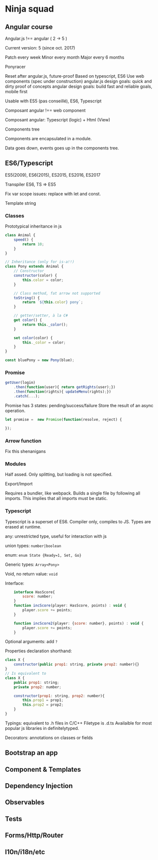 # Ninja squad

## Angular course

Angular.js !== angular ( 2 -> 5 )

Current version: 5 (since oct. 2017)

Patch every week
Minor every month
Major every 6 months

Ponyracer

Reset after angular.js, future-proof
Based on typescript, ES6
Use web components (spec under construction)
angular.js design goals: quick and dirty proof of concepts
angular design goals: build fast and reliable goals, mobile first

Usable with ES5 (pas conseillé), ES6, Typescript

Composant angular !== web component

Composant angular: Typescript (logic) + Html (View)

Components tree

Components are encapsulated in a module.

Data goes down, events goes up in the components tree.

## ES6/Typescript

ES5(2009), ES6(2015), ES2015, ES2016, ES2017

Transpiler ES6, TS => ES5

Fix var scope issues: replace with let and const.

Template string

### Classes

Prototypical inheritance in js

```javascript
class Animal {
    speed() {
        return 10;
    }
}

// Inheritance (only for is-a!!)
class Pony extends Animal {
    // Constructor
    constructor(color) {
        this.color = color;
    }

    // Class method, fat arrow not supported
    toString() {
        return `${this.color} pony`;
    }

    // getter/setter, à la C#
    get color() {
        return this._color();
    }

    set color(color) {
        this._color = color;
    }
}

const bluePony = new Pony(blue);
```

### Promise

```javascript
getUser(login)
    .then(function(user){ return getRights(user);})
    .then(function(rights){ updateMenu(rights);})
    .catch(...);
```

Promise has 3 states: pending/success/failure
Store the result of an async operation.

```javascript
let promise =  new Promise(function(resolve, reject) {

});
```

### Arrow function

Fix this shenanigans

### Modules

Half assed. Only splitting, but loading is not specified.

Export/Import

Requires a bundler, like webpack. Builds a single file by following all imports. This implies that all imports must be static.

### Typescript

Typescript is a superset of ES6.
Compiler only, compiles to JS. Types are erased at runtime.

any: unrestricted type, useful for interaction with js

union types: ```number|boolean```

enum: ```enum State {Ready=1, Set, Go}```

Generic types: ```Array<Pony>```

Void, no return value: ```void```

Interface:

```javascript
    interface HasScore{
        score: number;
    }
    function incScore(player: HasScore, points) : void {
        player.score += points;
    }

    function incScore2(player: {score: number}, points) : void {
        player.score += points;
    }
```

Optional arguments: add ```?```

Properties declaration shorthand:

```javascript
class X {
    constructor(public prop1: string, private prop2: number){}
}
// Is equivalent to
class X {
    public prop1: string;
    private prop2: number;

    constructor(prop1: string, prop2: number){
        this.prop1 = prop1;
        this.prop2 = prop2;
    }
}
```

Typings: equivalent to .h files in C/C++
Filetype is .d.ts
Availaible for most popular js libraries in definitelytyped.

Decorators: annotations on classes or fields

## Bootstrap an app

## Component & Templates

## Dependency Injection

## Observables

## Tests

## Forms/Http/Router

## l10n/i18n/etc
